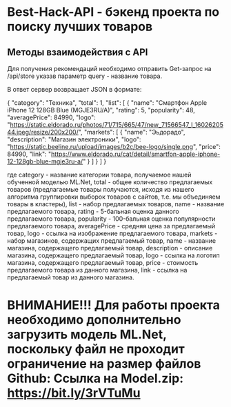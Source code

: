 # Best-Hack-API - бэкенд проекта по поиску лучших товаров

## Методы взаимодействия с API
Для получения рекомендаций необходимо отправить Get-запрос на /api/store указав параметр query - название товара.

В ответ сервер возвращает JSON в формате:

{ "category": "Техника", "total": 1, "list": [ { "name": "Смартфон Apple iPhone 12 128GB Blue (MGJE3RU/A)", "rating": 5, "popularity": 48, "averagePrice": 84990, "logo": "https://static.eldorado.ru/photos/71/715/665/47/new_71566547_l_1602620544.jpeg/resize/200x200/", "markets": [ { "name": "Эьдорадо", "description": "Магазин электроники", "logo": "https://static.beeline.ru/upload/images/b2c/bee-logo/single.png", "price": 84990, "link": "https://www.eldorado.ru/cat/detail/smartfon-apple-iphone-12-128gb-blue-mgje3ru-a/" } ] } ] }

где category - название категории товара, получаемое нашей обученной моделью ML.Net, total - общее количество предлагаемых товаров (предлагаемые товары получаются, исходя из нашего алгоритма группировки выборок товаров с сайтов, т.е. мы объединяем товары в кластеры), list - набор предлагаемых товаров, name - название предлагаемого товара, rating - 5-бальная оценка данного предлагаемого товара, popularity - 100-бальная оценка популярности предлагаемого товара, averagePrice - средняя цена за предлагаемый товар, logo - ссылка на изображение предлагаемого товара, markets - набор магазинов, содержащих предлагаемый товар, name - название магазина, содержащего предлагаемый товар, description - описание магазина, содержащего предлагаемый товар, logo - ссылка на логотип магазина, содержащего предлагаемый товар, price - стоимость предлагаемого товара из данного магазина, link - ссылка на предлагаемый товар из данного магазина.

# ВНИМАНИЕ!!! Для работы проекта необходимо дополнительно загрузить модель ML.Net, поскольку файл не проходит ограничение на размер файлов Github: Ссылка на Model.zip: https://bit.ly/3rVTuMu
